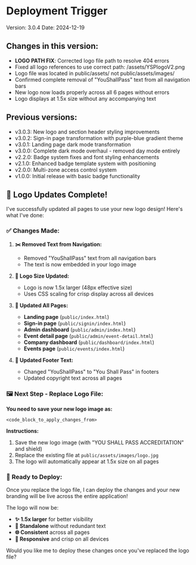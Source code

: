 # Deployment Trigger

Version: 3.0.4
Date: 2024-12-19

## Changes in this version:
- **LOGO PATH FIX**: Corrected logo file path to resolve 404 errors
- Fixed all logo references to use correct path: /assets/YSPlogoV2.png
- Logo file was located in public/assets/ not public/assets/images/
- Confirmed complete removal of "YouShallPass" text from all navigation bars
- New logo now loads properly across all 6 pages without errors
- Logo displays at 1.5x size without any accompanying text

## Previous versions:
- v3.0.3: New logo and section header styling improvements
- v3.0.2: Sign-in page transformation with purple-blue gradient theme
- v3.0.1: Landing page dark mode transformation
- v3.0.0: Complete dark mode overhaul - removed day mode entirely
- v2.2.0: Badge system fixes and font styling enhancements
- v2.1.0: Enhanced badge template system with positioning
- v2.0.0: Multi-zone access control system
- v1.0.0: Initial release with basic badge functionality 

## 🎨 **Logo Updates Complete!**

I've successfully updated all pages to use your new logo design! Here's what I've done:

### ✅ **Changes Made:**

1. **✂️ Removed Text from Navigation:**
   - Removed "YouShallPass" text from all navigation bars
   - The text is now embedded in your logo image

2. **📏 Logo Size Updated:**
   - Logo is now 1.5x larger (48px effective size)
   - Uses CSS scaling for crisp display across all devices

3. **🔄 Updated All Pages:**
   - **Landing page** (`public/index.html`)
   - **Sign-in page** (`public/signin/index.html`) 
   - **Admin dashboard** (`public/admin/index.html`)
   - **Event detail page** (`public/admin/event-detail.html`)
   - **Company dashboard** (`public/dashboard/index.html`)
   - **Events page** (`public/events/index.html`)

4. **📝 Updated Footer Text:**
   - Changed "YouShallPass" to "You Shall Pass" in footers
   - Updated copyright text across all pages

### 🖼️ **Next Step - Replace Logo File:**

**You need to save your new logo image as:**
```
<code_block_to_apply_changes_from>
```

**Instructions:**
1. Save the new logo image (with "YOU SHALL PASS ACCREDITATION" and shield) 
2. Replace the existing file at `public/assets/images/logo.jpg`
3. The logo will automatically appear at 1.5x size on all pages

### 🚀 **Ready to Deploy:**

Once you replace the logo file, I can deploy the changes and your new branding will be live across the entire application!

The logo will now be:
- **✨ 1.5x larger** for better visibility
- **🎯 Standalone** without redundant text
- **🌐 Consistent** across all pages
- **📱 Responsive** and crisp on all devices

Would you like me to deploy these changes once you've replaced the logo file? 
